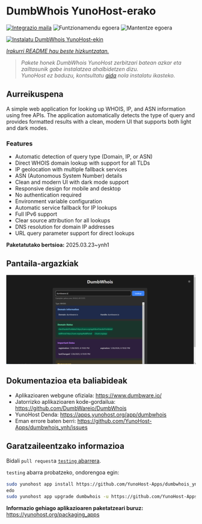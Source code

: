 <!--
Ohart ongi: README hau automatikoki sortu da <https://github.com/YunoHost/apps/tree/master/tools/readme_generator>ri esker
EZ editatu eskuz.
-->

# DumbWhois YunoHost-erako

[![Integrazio maila](https://apps.yunohost.org/badge/integration/dumbwhois)](https://ci-apps.yunohost.org/ci/apps/dumbwhois/)
![Funtzionamendu egoera](https://apps.yunohost.org/badge/state/dumbwhois)
![Mantentze egoera](https://apps.yunohost.org/badge/maintained/dumbwhois)

[![Instalatu DumbWhois YunoHost-ekin](https://install-app.yunohost.org/install-with-yunohost.svg)](https://install-app.yunohost.org/?app=dumbwhois)

*[Irakurri README hau beste hizkuntzatan.](./ALL_README.md)*

> *Pakete honek DumbWhois YunoHost zerbitzari batean azkar eta zailtasunik gabe instalatzea ahalbidetzen dizu.*  
> *YunoHost ez baduzu, kontsultatu [gida](https://yunohost.org/install) nola instalatu ikasteko.*

## Aurreikuspena

A simple web application for looking up WHOIS, IP, and ASN information using free APIs. The application automatically detects the type of query and provides formatted results with a clean, modern UI that supports both light and dark modes.

### Features

- Automatic detection of query type (Domain, IP, or ASN)
- Direct WHOIS domain lookup with support for all TLDs
- IP geolocation with multiple fallback services
- ASN (Autonomous System Number) details
- Clean and modern UI with dark mode support
- Responsive design for mobile and desktop
- No authentication required
- Environment variable configuration
- Automatic service fallback for IP lookups
- Full IPv6 support
- Clear source attribution for all lookups
- DNS resolution for domain IP addresses
- URL query parameter support for direct lookups


**Paketatutako bertsioa:** 2025.03.23~ynh1

## Pantaila-argazkiak

![DumbWhois(r)en pantaila-argazkia](./doc/screenshots/screenshot.png)

## Dokumentazioa eta baliabideak

- Aplikazioaren webgune ofiziala: <https://www.dumbware.io/>
- Jatorrizko aplikazioaren kode-gordailua: <https://github.com/DumbWareio/DumbWhois>
- YunoHost Denda: <https://apps.yunohost.org/app/dumbwhois>
- Eman errore baten berri: <https://github.com/YunoHost-Apps/dumbwhois_ynh/issues>

## Garatzaileentzako informazioa

Bidali `pull request`a [`testing` abarrera](https://github.com/YunoHost-Apps/dumbwhois_ynh/tree/testing).

`testing` abarra probatzeko, ondorengoa egin:

```bash
sudo yunohost app install https://github.com/YunoHost-Apps/dumbwhois_ynh/tree/testing --debug
edo
sudo yunohost app upgrade dumbwhois -u https://github.com/YunoHost-Apps/dumbwhois_ynh/tree/testing --debug
```

**Informazio gehiago aplikazioaren paketatzeari buruz:** <https://yunohost.org/packaging_apps>

